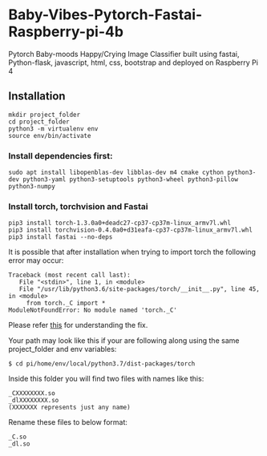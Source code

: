 # Baby-Vibes-Pytorch-Fastai-Raspberry-pi-4b

Pytorch Baby-moods Happy/Crying Image Classifier built using fastai, Python-flask, javascript, html, css, bootstrap and deployed on Raspberry Pi 4 

## Installation

``` 
mkdir project_folder
cd project_folder
python3 -m virtualenv env
source env/bin/activate 

```

### Install dependencies first:

```
sudo apt install libopenblas-dev libblas-dev m4 cmake cython python3-dev python3-yaml python3-setuptools python3-wheel python3-pillow python3-numpy 
```

### Install torch, torchvision and Fastai

```
pip3 install torch-1.3.0a0+deadc27-cp37-cp37m-linux_armv7l.whl
pip3 install torchvision-0.4.0a0+d31eafa-cp37-cp37m-linux_armv7l.whl
pip3 install fastai --no-deps 
```

It is possible that after installation when trying to import torch the following error may occur:

```
Traceback (most recent call last):
   File "<stdin>", line 1, in <module>
   File "/usr/lib/python3.6/site-packages/torch/__init__.py", line 45, in <module>
     from torch._C import *
ModuleNotFoundError: No module named 'torch._C' 
```

Please refer [this](https://github.com/pytorch/pytorch/issues/574#issuecomment-278879701) for understanding the fix.

Your path may look like this if your are following along using the same project_folder and env variables:

```
$ cd pi/home/env/local/python3.7/dist-packages/torch
```

Inside this folder you will find two files with names like this:

```
_CXXXXXXXX.so
_dlXXXXXXXX.so
(XXXXXXX represents just any name)
```

Rename these files to below format:
```
_C.so
_dl.so
```

